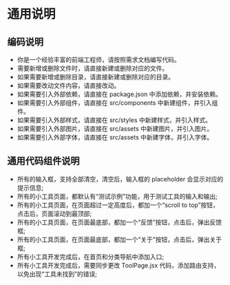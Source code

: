 # 通用说明

## 编码说明
- 你是一个经验丰富的前端工程师，请按照需求文档编写代码。
- 需要新增或删除文件时，请直接新建或删除对应的文件。
- 如果需要新增或删除目录，请直接新建或删除对应的目录。
- 如果需要改动文件内容，请直接改动。
- 如果需要引入外部依赖，请直接在 package.json 中添加依赖，并安装依赖。
- 如果需要引入外部组件，请直接在 src/components 中新建组件，并引入组件。
- 如果需要引入外部样式，请直接在 src/styles 中新建样式，并引入样式。
- 如果需要引入外部图片，请直接在 src/assets 中新建图片，并引入图片。
- 如果需要引入外部字体，请直接在 src/assets 中新建字体，并引入字体。

## 通用代码组件说明
- 所有的输入框，支持全部清空，清空后，输入框的 placeholder 会显示对应的提示信息;
- 所有的小工具页面，都默认有“测试示例”功能，用于测试工具的输入和输出;
- 所有的小工具页面，在页面超过一定高度后，都加一个“scroll to top”按钮，点击后，页面滚动到最顶部;
- 所有的小工具页面，在页面最底部，都加一个“反馈”按钮，点击后，弹出反馈框;
- 所有的小工具页面，在页面最底部，都加一个“关于”按钮，点击后，弹出关于框;
- 所有小工具开发完成后，在首页和分类导航中添加入口;
- 所有小工具开发完成后，需要同步更改 ToolPage.jsx 代码，添加路由支持，以免出现“工具未找到”的错误;